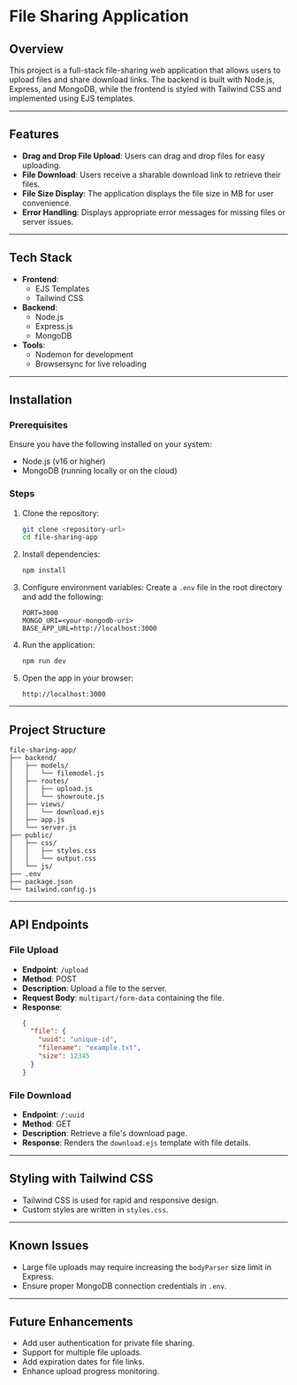 # File Sharing Application

## Overview

This project is a full-stack file-sharing web application that allows users to upload files and share download links. The backend is built with Node.js, Express, and MongoDB, while the frontend is styled with Tailwind CSS and implemented using EJS templates.

---

## Features

- **Drag and Drop File Upload**: Users can drag and drop files for easy uploading.
- **File Download**: Users receive a sharable download link to retrieve their files.
- **File Size Display**: The application displays the file size in MB for user convenience.
- **Error Handling**: Displays appropriate error messages for missing files or server issues.

---

## Tech Stack

- **Frontend**:
  - EJS Templates
  - Tailwind CSS
- **Backend**:
  - Node.js
  - Express.js
  - MongoDB
- **Tools**:
  - Nodemon for development
  - Browsersync for live reloading

---

## Installation

### Prerequisites

Ensure you have the following installed on your system:

- Node.js (v16 or higher)
- MongoDB (running locally or on the cloud)

### Steps

1. Clone the repository:

   ```bash
   git clone <repository-url>
   cd file-sharing-app
   ```

2. Install dependencies:

   ```bash
   npm install
   ```

3. Configure environment variables:
   Create a `.env` file in the root directory and add the following:

   ```env
   PORT=3000
   MONGO_URI=<your-mongodb-uri>
   BASE_APP_URL=http://localhost:3000
   ```

4. Run the application:

   ```bash
   npm run dev
   ```

5. Open the app in your browser:

   ```
   http://localhost:3000
   ```

---

## Project Structure

```
file-sharing-app/
├── backend/
│   ├── models/
│   │   └── filemodel.js
│   ├── routes/
│   │   ├── upload.js
│   │   └── showroute.js
│   ├── views/
│   │   └── download.ejs
│   ├── app.js
│   └── server.js
├── public/
│   ├── css/
│   │   ├── styles.css
│   │   └── output.css
│   └── js/
├── .env
├── package.json
└── tailwind.config.js
```

---

## API Endpoints

### File Upload

- **Endpoint**: `/upload`
- **Method**: POST
- **Description**: Upload a file to the server.
- **Request Body**: `multipart/form-data` containing the file.
- **Response**:
  ```json
  {
    "file": {
      "uuid": "unique-id",
      "filename": "example.txt",
      "size": 12345
    }
  }
  ```

### File Download

- **Endpoint**: `/:uuid`
- **Method**: GET
- **Description**: Retrieve a file's download page.
- **Response**: Renders the `download.ejs` template with file details.

---

## Styling with Tailwind CSS

- Tailwind CSS is used for rapid and responsive design.
- Custom styles are written in `styles.css`.

---

## Known Issues

- Large file uploads may require increasing the `bodyParser` size limit in Express.
- Ensure proper MongoDB connection credentials in `.env`.

---

## Future Enhancements

- Add user authentication for private file sharing.
- Support for multiple file uploads.
- Add expiration dates for file links.
- Enhance upload progress monitoring.


